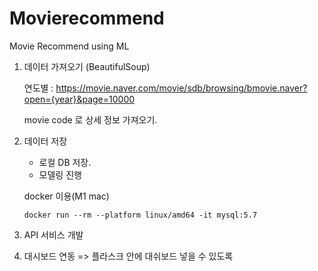 # Movierecommend
Movie Recommend using ML

1. 데이터 가져오기 (BeautifulSoup)  

     연도별 : https://movie.naver.com/movie/sdb/browsing/bmovie.naver?open={year}&page=10000

    movie code 로 상세 정보 가져오기.

2. 데이터 저장  
   -  로컬 DB 저장.
   -  모델링 진행   

   
   docker 이용(M1 mac)
   ```
   docker run --rm --platform linux/amd64 -it mysql:5.7
   ```

3. API 서비스 개발

4. 대시보드 연동 => 플라스크 안에 대쉬보드 넣을 수 있도록
   
